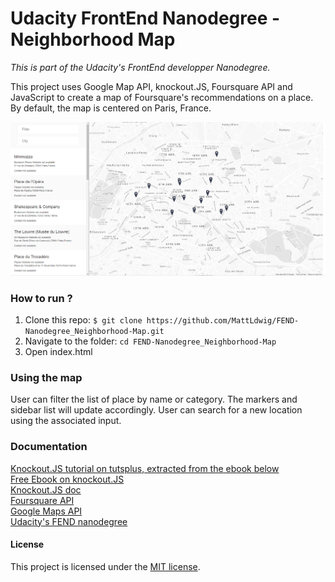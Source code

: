 # Udacity FrontEnd Nanodegree - Neighborhood Map 

_This is part of the Udacity's FrontEnd developper Nanodegree._

This project uses Google Map API, knockout.JS, Foursquare API and JavaScript to create
a map of Foursquare's recommendations on a place. By default, the map is centered on Paris, France.

![neighborhood map](neighborhood-map.png)

### How to run ?

1. Clone this repo: `$ git clone https://github.com/MattLdwig/FEND-Nanodegree_Neighborhood-Map.git`
2. Navigate to the folder: `cd FEND-Nanodegree_Neighborhood-Map`
2. Open index.html


### Using the map

User can filter the list of place by name or category. The markers and sidebar list will update accordingly.
User can search for a new location using the associated input.

### Documentation

[Knockout.JS tutorial on tutsplus, extracted from the ebook below](https://code.tutsplus.com/tutorials/hello-knockout--net-31289)  
[Free Ebook on knockout.JS](https://www.syncfusion.com/resources/techportal/ebooks/knockoutjs?utm_medium=BizDev-TutsPlus0313)  
[Knockout.JS doc](http://knockoutjs.com/documentation/introduction.html)  
[Foursquare API](https://developer.foursquare.com/)  
[Google Maps API](https://developers.google.com/maps/documentation/javascript/tutorial)  
[Udacity's FEND nanodegree](https://www.udacity.com/course/front-end-web-developer-nanodegree--nd001)  

#### License

This project is licensed under the [MIT license](license.txt).

